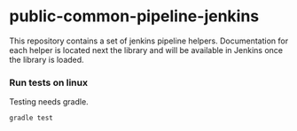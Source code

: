 # public-common-pipeline-jenkins

This repository contains a set of jenkins pipeline helpers.
Documentation for each helper is located next the library and will be available in Jenkins once the library is loaded.


### Run tests on linux

Testing needs gradle.

```bash
gradle test
```
